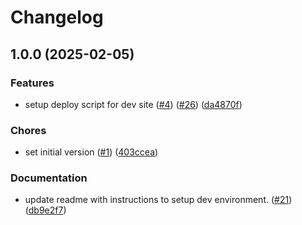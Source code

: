 # Changelog

## 1.0.0 (2025-02-05)


### Features

* setup deploy script for dev site ([#4](https://github.com/galaxyproject/ga2/issues/4)) ([#26](https://github.com/galaxyproject/ga2/issues/26)) ([da4870f](https://github.com/galaxyproject/ga2/commit/da4870f90a72f355bc81404250f667577e50edaf))


### Chores

* set initial version ([#1](https://github.com/galaxyproject/ga2/issues/1)) ([403ccea](https://github.com/galaxyproject/ga2/commit/403ccea025d3e26d0aa9e0a1a21b4a914c00f259))


### Documentation

* update readme with instructions to setup dev environment. ([#21](https://github.com/galaxyproject/ga2/issues/21)) ([db9e2f7](https://github.com/galaxyproject/ga2/commit/db9e2f7e13417bd507af76bcd65e02252c25c1ef))
